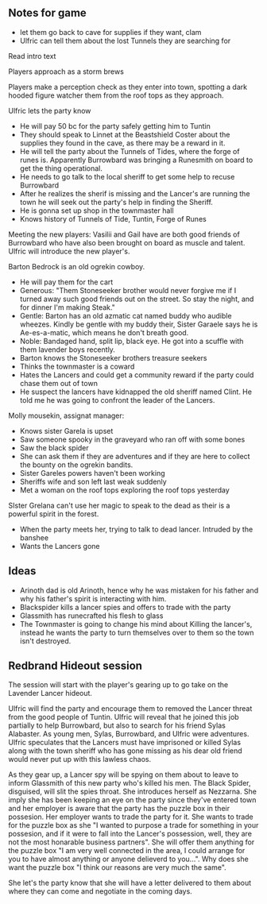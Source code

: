 ## Notes for game

- let them go back to cave for supplies if they want, clam
- Ulfric can tell them about the lost Tunnels they are searching for

Read intro text

Players approach as a storm brews

Players make a perception check as they enter into town, spotting a dark hooded figure watcher them from the roof tops as they approach.

Ulfric lets the party know

- He will pay 50 bc for the party safely getting him to Tuntin
- They should speak to Linnet at the Beastshield Coster about the supplies they found in the cave, as there may be a reward in it.
- He will tell the party about the Tunnels of Tides, where the forge of runes is. Apparently Burrowbard was bringing a Runesmith on board to get the thing operational.
- He needs to go talk to the local sheriff to get some help to recuse Burrowbard
- After he realizes the sherif is missing and the Lancer's are running the town he will seek out the party's help in finding the Sheriff.
- He is gonna set up shop in the townmaster hall
- Knows history of Tunnels of Tide, Tuntin, Forge of Runes

Meeting the new players:
Vasilii and Gail have are both good friends of Burrowbard who have also been brought on board as muscle and talent. Ulfric will introduce the new player's.

Barton Bedrock is an old ogrekin cowboy.

- He will pay them for the cart
- Generous: "Them Stoneseeker brother would never forgive me if I turned away such good friends out on the street. So stay the night, and for dinner I'm making Steak."
- Gentle: Barton has an old azmatic cat named buddy who audible wheezes. Kindly be gentle with my buddy their, Sister Garaele says he is Ae-es-a-matic, which means he don't breath good.
- Noble: Bandaged hand, split lip, black eye. He got into a scuffle with them lavender boys recently.
- Barton knows the Stoneseeker brothers treasure seekers
- Thinks the townmaster is a coward
- Hates the Lancers and could get a community reward if the party could chase them out of town
- He suspect the lancers have kidnapped the old sheriff named Clint. He told me he was going to confront the leader of the Lancers.

Molly mousekin, assignat manager:

- Knows sister Garela is upset
- Saw someone spooky in the graveyard who ran off with some bones
- Saw the black spider
- She can ask them if they are adventures and if they are here to collect the bounty on the ogrekin bandits.
- Sister Gareles powers haven't been working
- Sheriffs wife and son left last weak suddenly
- Met a woman on the roof tops exploring the roof tops yesterday

SIster Grelana can't use her magic to speak to the dead as their is a powerful spirit in the forest.

- When the party meets her, trying to talk to dead lancer. Intruded by the banshee
- Wants the Lancers gone

## Ideas

- Arinoth dad is old Arinoth, hence why he was mistaken for his father and why his father's spirit is interacting with him.
- Blackspider kills a lancer spies and offers to trade with the party
- Glassmith has runecrafted his flesh to glass
- The Townmaster is going to change his mind about Killing the lancer's, instead he wants the party to turn themselves over to them so the town isn't destroyed.

## Redbrand Hideout session

The session will start with the player's gearing up to go take on the Lavender Lancer hideout.

Ulfric will find the party and encourage them to removed the Lancer threat from the good people of Tuntin. Ulfric will reveal that he joined this job partially to help Burrowbard, but also to search for his friend Sylas Alabaster. As young men, Sylas, Burrowbard, and Ulfric were adventures. Ulfric speculates that the Lancers must have imprisoned or killed Sylas along with the town sheriff who has gone missing as his dear old friend would never put up with this lawless chaos.

As they gear up, a Lancer spy will be spying on them about to leave to inform Glassmith of this new party who's killed his men. The Black Spider, disguised, will slit the spies throat. She introduces herself as Nezzarna. She imply she has been keeping an eye on the party since they've entered town and her employer is aware that the party has the puzzle box in their possesion. Her employer wants to trade the party for it. She wants to trade for the puzzle box as she "I wanted to purpose a trade for something in your possesion, and if it were to fall into the Lancer's possession, well, they are not the most honarable business partners". She will offer them anything for the puzzle box "I am very well connected in the area, I could arrange for you to have almost anything or anyone delieverd to you...". Why does she want the puzzle box "I think our reasons are very much the same".

She let's the party know that she will have a letter delivered to them about where they can come and negotiate in the coming days.
